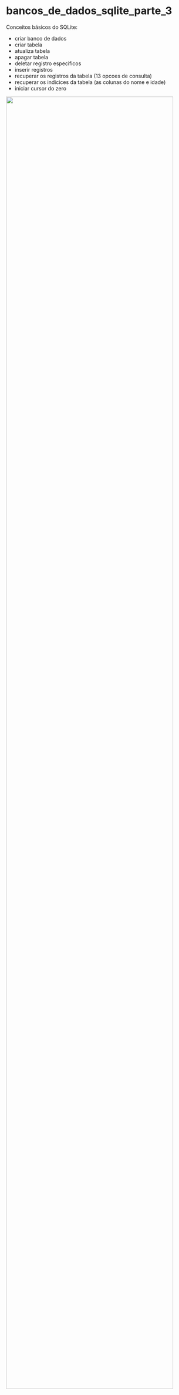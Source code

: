 # bancos_de_dados_sqlite_parte_3

Conceitos básicos do SQLite:

- criar banco de dados
- criar tabela
- atualiza tabela
- apagar tabela
- deletar registro especificos
- inserir registros
- recuperar os registros da tabela (13 opcoes de consulta)
- recuperar os indicices da tabela (as colunas do nome e idade)
- iniciar cursor do zero

<img src="https://user-images.githubusercontent.com/72177982/212311151-e8248d8b-e476-45f2-9f62-c7abee60cca7.png" width="95%">
